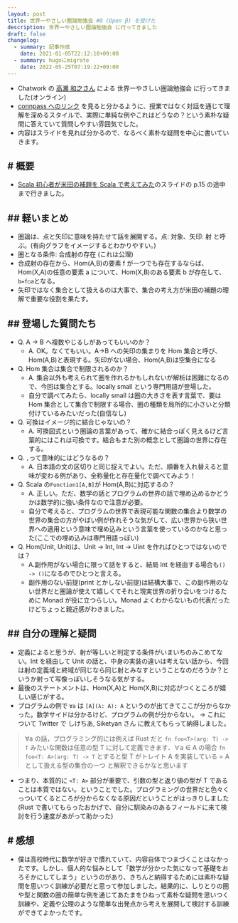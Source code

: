 ```yaml
---
layout: post
title: 世界一やさしい圏論勉強会 #0 (Open β) を受けた
description: 世界一やさしい圏論勉強会 に行ってきました
draft: false
changelog:
  - summary: 記事作成
    date: 2021-01-05T22:12:10+09:00
  - summary: hugoにmigrate
    date: 2022-05-25T07:19:22+09:00
---
```


- Chatwork の [高瀬 和之さん](https://twitter.com/guvalif) による 世界一やさしい圏論勉強会 に行ってきました(オンライン)
- [connpass へのリンク](https://chatwork.connpass.com/event/196423/) を見ると分かるように、授業ではなく対話を通じて理解を深めるスタイルで、実際に単純な例やこれはどうなの？という素朴な疑問に答えていて質問しやすい雰囲気でした。
- 内容はスライドを見れば分かるので、なるべく素朴な疑問を中心に書いていきます。

## # 概要

- [Scala 初心者が米田の補題を Scala で考えてみた](https://www.slideshare.net/100005930379759/scala-scala)のスライドの p.15 の途中まで行きました。

## ## 軽いまとめ

- 圏論は、点と矢印に意味を持たせて話を展開する。点: 対象、矢印: 射 と呼ぶ。(有向グラフをイメージするとわかりやすい。)
- 圏となる条件: 合成射の存在 (これは公理)
- 合成射の存在から、Hom(A,B)の要素 f が一つでも存在するならば、Hom(X,A)の任意の要素 a について、Hom(X,B)のある要素 b が存在して、`b=f○a`となる。
- 矢印ではなく集合として扱えるのは大事で、集合の考え方が米田の補題の理解で重要な役割を果たす。

## ## 登場した質問たち

- Q. A -> B へ複数やじるしがあってもいいのか？
  - A. OK。なくてもいい。A->B への矢印の集まりを Hom 集合と呼び、Hom(A,B)と表現する。矢印がない場合、Hom(A,B)は空集合になる
- Q. Hom 集合は集合で制限されるのか？
  - A. 集合以外も考えられて圏を作れるかもしれないが解析は困難になるので、今回は集合とする。locally small という専門用語が登場した。
  - 自分で調べてみたら、locally small は圏の大きさを表す言葉で、要は Hom 集合として集合で制限する場合、圏の種類を局所的に小さいと分類付けているみたいだった(自信なし)
- Q. 可換はイメージ的に結合じゃないの？
  - A. 可換図式という圏論の言葉があって、確かに結合っぽく見えるけど言葉的にはこれは可換です。結合もまた別の概念として圏論の世界に存在する。
- Q. `,`って意味的にはどうなるの？
  - A. 日本語の文の区切りと同じ捉えでよい。ただ、順番を入れ替えると意味が変わる例があり、全称量化と存在量化で調べてみよう！
- Q. Scala の`Function1[A,B]`が Hom(A,B)に対応するの？
  - A. 正しい。ただ、数学の話とプログラムの世界の話で埋め込めるかどうかは数学的に強い条件なので注意が必要。
  - 自分で考えると、プログラムの世界で表現可能な関数の集合より数学の世界の集合の方がやばい例が作れそうな気がして、広い世界から狭い世界への適用という意味で埋め込みという言葉を使っているのかなと思った(ここでの埋め込みは専門用語っぽい)
- Q. Hom(Unit, Unit)は、Unit -> Int, Int -> Uint を作ればひとつではないのでは？
  - A.副作用がない場合に限って話をすると、結局 Int を経由する場合も`() -> ()`になるのでひとつと言える。
  - 副作用のない前提(print とかしない前提)は結構大事で、この副作用のない世界だと圏論が使えて嬉しくてそれと現実世界の折り合いをつけるために Monad が役に立つらしい。Monad よくわからないもの代表だったけどちょっと親近感がわきました。

## ## 自分の理解と疑問

- 定義によると思うが、射が等しいと判定する条件がいまいちのみこめてない。Int を経由して Unit の話と、中身の実装の違いは考えない話から、今回は射の定義域と終域が同じなら同じ射とみなすということなのだろうか？というか射って写像っぽいしそうなる気がする。
- 最後のステートメントは、Hom(X,A)と Hom(X,B)に対応がつくところが嬉しい感じがする。
- プログラムの例で `∀a` は `[A](λ: A): A` というのが出てきてここが分からなかった。数学サイドは分かるけど、プログラムの例が分からない。 → これについて Twitter で しけちあ, Siketyan さん に教えてもらって納得しました。

> ∀a の話，プログラミング的には例えば Rust だと `fn foo<T>(arg: T) -> T` みたいな関数は任意の型 T に対して定義できます．∀a ∈ A の場合 `fn foo<T: A>(arg: T) -> T` とすると型 T がトレイト A を実装している = A として扱える型の集合の一つ と解釈できるかなと思います

- つまり、本質的に `<T: A>` 部分が重要で、引数の型と返り値の型が T であることは本質ではない。ということでした。プログラミングの世界だと色々くっついてくるところが分からなくなる原因だということがはっきりしました(Rust で書いてもらったおかげで、自分に馴染みのあるフィールドに来て検討を行う速度があがって助かった)

## # 感想

- 僕は高校時代に数学が好きで慣れていて、内容自体でつまづくことはなかったです。しかし、個人的な悩みとして「数学が分かった気になって基礎をおろそかにしてしまう」というのがあり、きちんと納得するためには素朴な疑問を思いつく訓練が必要だと思って参加しました。結果的に、しりとりの圏や型と関数の圏の簡単な例を通じてあたまをひねって素朴な疑問を思いつく訓練や、定義や公理のような簡単な出発点から考えを展開して検討する訓練ができてよかったです。
